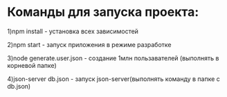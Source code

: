 # Команды для запуска проекта:

1)npm install - установка всех зависимостей

2)npm start - запуск приложения в режиме разработке

3)node generate.user.json - создание 1млн пользавателей (выполнять в корневой папке)

4)json-server db.json - запуск json-server(выполнять команду в папке с db.json)

